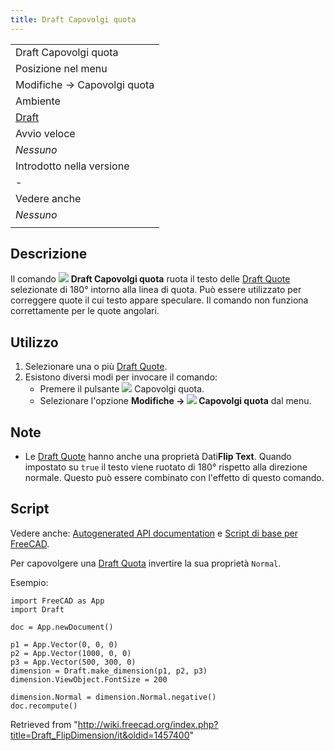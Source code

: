 ```yaml
---
title: Draft Capovolgi quota
---
```

|  |
| --- |
| Draft Capovolgi quota |
| Posizione nel menu |
| Modifiche → Capovolgi quota |
| Ambiente |
| [Draft](/Draft_Workbench/it "Draft Workbench/it") |
| Avvio veloce |
| *Nessuno* |
| Introdotto nella versione |
| - |
| Vedere anche |
| *Nessuno* |
|  |

## Descrizione

Il comando ![](/images/Draft_FlipDimension.svg) **Draft Capovolgi quota** ruota il testo delle [Draft Quote](/Draft_Dimension/it "Draft Dimension/it") selezionate di 180° intorno alla linea di quota. Può essere utilizzato per correggere quote il cui testo appare speculare. Il comando non funziona correttamente per le quote angolari.

## Utilizzo

1. Selezionare una o più [Draft Quote](/Draft_Dimension "Draft Dimension").
2. Esistono diversi modi per invocare il comando:
   * Premere il pulsante ![](/images/Draft_FlipDimension.svg) Capovolgi quota.
   * Selezionare l'opzione **Modifiche → ![](/images/Draft_FlipDimension.svg) Capovolgi quota** dal menu.

## Note

* Le [Draft Quote](/Draft_Dimension/it "Draft Dimension/it") hanno anche una proprietà Dati**Flip Text**. Quando impostato su `true` il testo viene ruotato di 180° rispetto alla direzione normale. Questo può essere combinato con l'effetto di questo comando.

## Script

Vedere anche: [Autogenerated API documentation](https://freecad.github.io/SourceDoc/) e [Script di base per FreeCAD](/FreeCAD_Scripting_Basics/it "FreeCAD Scripting Basics/it").

Per capovolgere una [Draft Quota](/Draft_Dimension/it "Draft Dimension/it") invertire la sua proprietà `Normal`.

Esempio:

```
import FreeCAD as App
import Draft

doc = App.newDocument()

p1 = App.Vector(0, 0, 0)
p2 = App.Vector(1000, 0, 0)
p3 = App.Vector(500, 300, 0)
dimension = Draft.make_dimension(p1, p2, p3)
dimension.ViewObject.FontSize = 200

dimension.Normal = dimension.Normal.negative()
doc.recompute()

```

Retrieved from "<http://wiki.freecad.org/index.php?title=Draft_FlipDimension/it&oldid=1457400>"